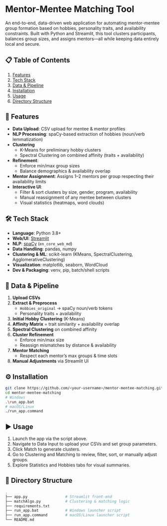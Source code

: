 # Mentor-Mentee Matching Tool

An end-to-end, data-driven web application for automating mentor-mentee group formation based on hobbies, personality traits, and availability constraints. Built with Python and Streamlit, this tool clusters participants, balances group sizes, and assigns mentors—all while keeping data entirely local and secure.

## 📋 Table of Contents

1. [Features](#features)  
2. [Tech Stack](#tech-stack)  
3. [Data & Pipeline](#data--pipeline)  
4. [Installation](#installation)  
5. [Usage](#usage)  
6. [Directory Structure](#directory-structure)    

## 🚀 Features
- **Data Upload**: CSV upload for mentee & mentor profiles  
- **NLP Processing**: spaCy-based extraction of hobbies (noun/verb lemmatization)  
- **Clustering**  
  - K-Means for preliminary hobby clusters  
  - Spectral Clustering on combined affinity (traits + availability)  
- **Refinement**:  
  - Enforce min/max group sizes  
  - Balance demographics & availability overlap  
- **Mentor Assignment**: Assigns 1–2 mentors per group respecting their availability limits  
- **Interactive UI**:  
  - Filter & sort clusters by size, gender, program, availability  
  - Manual reassignment of any mentee between clusters  
  - Visual statistics (heatmaps, word clouds)  

## 🛠️ Tech Stack
- **Language**: Python 3.8+  
- **Web/UI**: [Streamlit](https://streamlit.io/)  
- **NLP**: [spaCy](https://spacy.io/) (`en_core_web_md`)  
- **Data Handling**: pandas, numpy  
- **Clustering & ML**: scikit-learn (KMeans, SpectralClustering, AgglomerativeClustering)  
- **Visualization**: matplotlib, seaborn, WordCloud  
- **Dev & Packaging**: venv, pip, batch/shell scripts  

## 🔄 Data & Pipeline
1. **Upload CSVs**  
2. **Extract & Preprocess**  
   - `Hobbies_original` → spaCy noun/verb tokens  
   - Personality traits + availability  
3. **Initial Hobby Clustering** (K-Means)  
4. **Affinity Matrix** = trait similarity + availability overlap  
5. **Spectral Clustering** on combined affinity  
6. **Cluster Refinement**  
   - Enforce min/max size  
   - Reassign mismatches by distance & availability  
7. **Mentor Matching**  
   - Respect each mentor’s max groups & time slots  
8. **Manual Adjustments** via Streamlit UI  

## ⚙️ Installation
```bash
git clone https://github.com/<your-username>/mentor-mentee-matching.git
cd mentor-mentee-matching
# Windows
.\run_app.bat
# macOS/Linux
./run_app.command
```
## ▶️ Usage

1. Launch the app via the script above.
2. Navigate to Data Input to upload your CSVs and set group parameters.
3. Click Match to generate clusters.
4. Go to Clustering and Matching to review, filter, sort, or manually adjust groups.
5. Explore Statistics and Hobbies tabs for visual summaries.

## 📂 Directory Structure

```bash
.
├── app.py                 # Streamlit front-end
├── matchAlgo.py           # Clustering & matching logic
├── requirements.txt
├── run_app.bat            # Windows launcher script
├── run_app.command        # macOS/Linux launcher script
└── README.md

```
